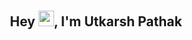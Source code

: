 <h2 align="center">Hey <img src="https://github.com/TheDudeThatCode/TheDudeThatCode/blob/master/Assets/Hi.gif" width="25px" style="margin-top: 2px;">, I'm Utkarsh Pathak</h2>


</center>


<!-- <p align="center">
<a href="https://twitter.com/hrishabhcodes" target="blank"><img align="center" src="https://raw.githubusercontent.com/rahuldkjain/github-profile-readme-generator/master/src/images/icons/Social/twitter.svg" alt="hrishabhj5" height="32" width="40" /></a>
<a href="https://linkedin.com/in/hrishabh-jain" target="blank"><img align="center" src="https://raw.githubusercontent.com/rahuldkjain/github-profile-readme-generator/master/src/images/icons/Social/linked-in-alt.svg" alt="hrishabh-jain" height="30" width="40" /></a>
<a href="https://instagram.com/hrishabh.hj" target="blank"><img align="center" src="https://raw.githubusercontent.com/rahuldkjain/github-profile-readme-generator/master/src/images/icons/Social/instagram.svg" alt="hrishabh.hj" height="30" width="40" /></a>
<a href="https://www.leetcode.com/hrishabhcodes" target="blank"><img align="center" src="https://upload.wikimedia.org/wikipedia/commons/1/19/LeetCode_logo_black.png" alt="hrishabhcodes" height="33"  /></a>
</p> -->

<!-- <p align="center">
  <img width="48%" src="https://github-readme-streak-stats.herokuapp.com?user=HrishabhCodes&hide_border=true&date_format=M%20j%5B%2C%20Y%5D)" />
  <img width="48%" src="https://github-readme-stats.vercel.app/api?username=hrishabhcodes&show_icons=true&hide_border=true&locale=en" alt="HrishabhCodes" />
</p>
 -->

<!--
**HrishabhCodes/HrishabhCodes** is a ✨ _special_ ✨ repository because its `README.md` (this file) appears on your GitHub profile.

Here are some ideas to get you started:

- 🔭 I’m currently working on ...
- 🌱 I’m currently learning ...
- 👯 I’m looking to collaborate on ...
- 🤔 I’m looking for help with ...
- 💬 Ask me about ...
- 📫 How to reach me: ...
- 😄 Pronouns: ...
- ⚡ Fun fact: ...
-->
